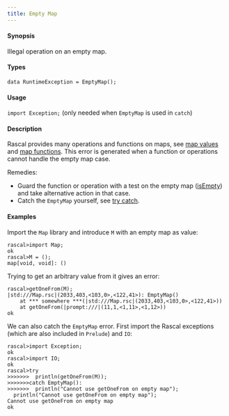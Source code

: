 ```yaml
---
title: Empty Map
---
```


#### Synopsis

Illegal operation on an empty map.

#### Types

`data RuntimeException = EmptyMap();`
       
#### Usage

`import Exception;` (only needed when `EmptyMap` is used in `catch`)

#### Description

Rascal provides many operations and functions on maps, see [map values](../../../Rascal/Expressions/Values/Map)
and [map functions](../../../Library/Map.md).
This error is generated when a function or operations cannot handle the empty map case.

Remedies: 

*  Guard the function or operation with a test on the empty map ([isEmpty](../../../Library/Map.md#Map-isEmpty)) and 
  take alternative action in that case.
*  Catch the `EmptyMap` yourself, see [try catch](../../../Rascal/Statements/TryCatch).

#### Examples

Import the `Map` library and introduce `M` with an empty map as value:

```rascal-shell
rascal>import Map;
ok
rascal>M = ();
map[void, void]: ()
```
Trying to get an arbitrary value from it gives an error:

```rascal-shell
rascal>getOneFrom(M);
|std:///Map.rsc|(2033,403,<103,0>,<122,41>): EmptyMap()
	at *** somewhere ***(|std:///Map.rsc|(2033,403,<103,0>,<122,41>))
	at getOneFrom(|prompt:///|(11,1,<1,11>,<1,12>))
ok
```
We can also catch the `EmptyMap` error. First import the Rascal exceptions (which are also included in `Prelude`)
and `IO`:

```rascal-shell
rascal>import Exception;
ok
rascal>import IO;
ok
rascal>try 
>>>>>>>  println(getOneFrom(M)); 
>>>>>>>catch EmptyMap(): 
>>>>>>>  println("Cannot use getOneFrom on empty map");
  println("Cannot use getOneFrom on empty map");
Cannot use getOneFrom on empty map
ok
```


